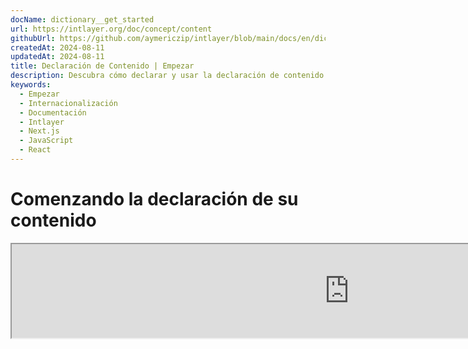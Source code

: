 ```yaml
---
docName: dictionary__get_started
url: https://intlayer.org/doc/concept/content
githubUrl: https://github.com/aymericzip/intlayer/blob/main/docs/en/dictionary/get_started.md
createdAt: 2024-08-11
updatedAt: 2024-08-11
title: Declaración de Contenido | Empezar
description: Descubra cómo declarar y usar la declaración de contenido en su sitio web multilingüe. Siga los pasos de esta documentación en línea para configurar su proyecto en unos minutos.
keywords:
  - Empezar
  - Internacionalización
  - Documentación
  - Intlayer
  - Next.js
  - JavaScript
  - React
---
```


# Comenzando la declaración de su contenido

<iframe title="i18n, Markdown, JSON… one single solution to manage it all | Intlayer" class="m-auto aspect-[16/9] w-full overflow-hidden rounded-lg border-0" allow="autoplay; gyroscope;" loading="lazy" width="1080" height="auto" src="https://www.youtube.com/embed/1VHgSY_j9_I?autoplay=0&amp;origin=http://intlayer.org&amp;controls=0&amp;rel=1"/>

## Extensiones de archivos

Por defecto, Intlayer observa todos los archivos con las siguientes extensiones para declaraciones de contenido:

- `.content.json`
- `.content.ts`
- `.content.tsx`
- `.content.js`
- `.content.jsx`
- `.content.mjs`
- `.content.mjx`
- `.content.cjs`
- `.content.cjx`

La aplicación buscará archivos que coincidan con el patrón glob `./src/**/*.content.{json,ts,tsx,js,jsx,mjs,mjx,cjs,cjx}` por defecto.

Estas extensiones predeterminadas son adecuadas para la mayoría de las aplicaciones. Sin embargo, si tiene requisitos específicos, consulte la [guía de personalización de extensiones de contenido](https://github.com/aymericzip/intlayer/blob/main/docs/es/configuration.md#content-configuration) para obtener instrucciones sobre cómo gestionarlas.

Para una lista completa de opciones de configuración, visite la documentación de configuración.

## Declare Su Contenido

Cree y gestione sus diccionarios:

```tsx fileName="src/example.content.tsx" contentDeclarationFormat="typescript"
import { t, enu, cond, nest, md, type Dictionary } from "intlayer";

interface Content {
  imbricatedContent: {
    imbricatedContent2: {
      stringContent: string;
      numberContent: number;
      booleanContent: boolean;
      javaScriptContent: string;
    };
  };
  multilingualContent: string;
  quantityContent: string;
  conditionalContent: string;
  externalContent: string;
  insertionContent: string;
  fileContent: string;
  nestedContent: any;
  markdownContent: any;
  jsxContent: any;
}

export default {
  key: "page",
  content: {
    imbricatedContent: {
      imbricatedContent2: {
        stringContent: "Hello World",
        numberContent: 123,
        booleanContent: true,
        javaScriptContent: `${process.env.NODE_ENV}`,
      },
    },
    multilingualContent: t({
      en: "English content",
      "en-GB": "English content (UK)",
      fr: "French content",
      es: "Spanish content",
    }),
    quantityContent: enu({
      "<-1": "Menos de menos un coche",
      "-1": "Menos un coche",
      "0": "Sin coches",
      "1": "Un coche",
      ">5": "Algunos coches",
      ">19": "Muchos coches",
    }),
    conditionalContent: cond({
      true: "La validación está habilitada",
      false: "La validación está deshabilitada",
    }),
    nestedContent: nest(
      "navbar", // La clave del diccionario a anidar
      "login.button" // [Opcional] La ruta al contenido a anidar
    ),
    externalContent: fetch("https://example.com").then((res) => res.json())
    markdownContent: md("# Ejemplo de Markdown"),

    /*
     * Solo disponible usando `react-intlayer` o `next-intlayer`
     */
    jsxContent: <h1>Mi título</h1>,
  },
} satisfies Dictionary<Content>; // [opcional] Dictionary es genérico y permite fortalecer el formato de su diccionario
```

```javascript fileName="src/example.content.mjx" contentDeclarationFormat="esm"
import { t, enu, cond, nest, md } from "intlayer";

/** @type {import('intlayer').Dictionary} */
export default {
  key: "page",
  content: {
    imbricatedContent: {
      imbricatedContent2: {
        stringContent: "Hello World",
        numberContent: 123,
        booleanContent: true,
        javaScriptContent: `${process.env.NODE_ENV}`,
      },
      imbricatedArray: [1, 2, 3],
    },
    multilingualContent: t({
      en: "English content",
      "en-GB": "English content (UK)",
      fr: "French content",
      es: "Spanish content",
    }),
    quantityContent: enu({
      "<-1": "Menos de menos un coche",
      "-1": "Menos un coche",
      "0": "Sin coches",
      "1": "Un coche",
      ">5": "Algunos coches",
      ">19": "Muchos coches",
    }),
    conditionalContent: cond({
      true: "La validación está habilitada",
      false: "La validación está deshabilitada",
    }),
    nestedContent: nest(
      "navbar", // La clave del diccionario a anidar
      "login.button" // [Opcional] La ruta al contenido a anidar
    ),
    markdownContent: md("# Ejemplo de Markdown"),
    externalContent: fetch("https://example.com").then((res) => res.json())

    // Solo disponible usando `react-intlayer` o `next-intlayer`
    jsxContent: <h1>Mi título</h1>,
  },
};
```

```javascript fileName="src/example.content.cjx" contentDeclarationFormat="commonjs"
const { t, enu, cond, nest, md } = require("intlayer");

/** @type {import('intlayer').Dictionary} */
module.exports = {
  key: "page",
  content: {
    imbricatedContent: {
      imbricatedContent2: {
        stringContent: "Hello World",
        numberContent: 123,
        booleanContent: true,
        javaScriptContent: `${process.env.NODE_ENV}`,
      },
      imbricatedArray: [1, 2, 3],
    },
    multilingualContent: t({
      en: "English content",
      "en-GB": "English content (UK)",
      fr: "French content",
      es: "Spanish content",
    }),
    quantityContent: enu({
      "<-1": "Menos de menos un coche",
      "-1": "Menos un coche",
      "0": "Sin coches",
      "1": "Un coche",
      ">5": "Algunos coches",
      ">19": "Muchos coches",
    }),
    conditionalContent: cond({
      true: "La validación está habilitada",
      false: "La validación está deshabilitada",
    }),
    nestedContent: nest(
      "navbar", // La clave del diccionario a anidar
      "login.button" // [Opcional] La ruta al contenido a anidar
    ),
    markdownContent: md("# Ejemplo de Markdown"),
    externalContent: fetch("https://example.com").then((res) => res.json())

    // Solo disponible usando `react-intlayer` o `next-intlayer`
    jsxContent: <h1>Mi título</h1>,
  },
};
```

```json5 fileName="src/example.content.json"  contentDeclarationFormat="json"
{
  "$schema": "https://intlayer.org/schema.json",
  "key": "page",
  "content": {
    "imbricatedContent": {
      "imbricatedContent2": {
        "stringContent": "Hello World",
        "numberContent": 123,
        "booleanContent": true,
      },
      "imbricatedArray": [1, 2, 3],
    },
    "multilingualContent": {
      "nodeType": "translation",
      "translation": {
        "en": "English content",
        "en-GB": "English content (UK)",
        "fr": "French content",
        "es": "Spanish content",
      },
    },
    "quantityContent": {
      "nodeType": "enumeration",
      "enumeration": {
        "0": "Sin coches",
        "1": "Un coche",
        "<-1": "Menos de menos un coche",
        "-1": "Menos un coche",
        ">5": "Algunos coches",
        ">19": "Muchos coches",
      },
    },
    "conditionalContent": {
      "nodeType": "condition",
      "condition": {
        "true": "La validación está habilitada",
        "false": "La validación está deshabilitada",
      },
    },
    "nestedContent": {
      "nodeType": "nested",
      "nested": { "dictionaryKey": "app" },
    },
    "markdownContent": {
      "nodeType": "markdown",
      "markdown": "# Ejemplo de Markdown",
    },
    "jsxContent": {
      "type": "h1",
      "key": null,
      "ref": null,
      "props": {
        "children": ["Mi título"],
      },
    },
  },
}
```

## Imbricación de funciones

Puede sin problema imbricar funciones en otras.

Ejemplo:

```javascript fileName="src/example.content.tsx" contentDeclarationFormat="typescript"
import { t, enu, cond, nest, md, type Dictionary } from "intlayer";

const getName = async () => "John Doe";

export default {
  key: "page",
  content: {
    // `getIntlayer('page','es').hiMessage` devuelve `['Hola', ' ', 'John Doe']`
    hiMessage: [
      t({
        en: "Hi",
        fr: "Salut",
        es: "Hola",
      }),
      " ",
      getName(),
    ],
    // Contenido compuesto imbricando condición, enumeración y contenido multilingüe
    // `getIntlayer('page','es').advancedContent(true)(10) devuelve 'Se encontraron múltiples artículos'`
    advancedContent: cond({
      true: enu({
        "0": t({
          en: "No items found",
          fr: "Aucun article trouvé",
          es: "No se encontraron artículos",
        }),
        "1": t({
          en: "One item found",
          fr: "Un article trouvé",
          es: "Se encontró un artículo",
        }),
        ">1": t({
          en: "Multiple items found",
          fr: "Plusieurs articles trouvés",
          es: "Se encontraron múltiples artículos",
        }),
      }),
      false: t({
        en: "No valid data available",
        fr: "Aucune donnée valide disponible",
        es: "No hay datos válidos disponibles",
      }),
    }),
  },
} satisfies Dictionary;
```

```javascript fileName="src/example.content.mjx" contentDeclarationFormat="esm"
import { t, enu, cond, nest, md } from "intlayer";

const getName = async () => "John Doe";

/** @type {import('intlayer').Dictionary} */
export default {
  key: "page",
  content: {
    // `getIntlayer('page','es').hiMessage` devuelve `['Hola', ' ', 'John Doe']`
    hiMessage: [
      t({
        en: "Hi",
        fr: "Salut",
        es: "Hola",
      }),
      " ",
      getName(),
    ],
    // Contenido compuesto imbricando condición, enumeración y contenido multilingüe
    // `getIntlayer('page','es').advancedContent(true)(10) devuelve 'Se encontraron múltiples artículos'`
    advancedContent: cond({
      true: enu({
        "0": t({
          en: "No items found",
          fr: "Aucun article trouvé",
          es: "No se encontraron artículos",
        }),
        "1": t({
          en: "One item found",
          fr: "Un article trouvé",
          es: "Se encontró un artículo",
        }),
        ">1": t({
          en: "Multiple items found",
          fr: "Plusieurs articles trouvés",
          es: "Se encontraron múltiples artículos",
        }),
      }),
      false: t({
        en: "No valid data available",
        fr: "Aucune donnée valide disponible",
        es: "No hay datos válidos disponibles",
      }),
    }),
  },
};
```

```javascript fileName="src/example.content.cjx" contentDeclarationFormat="commonjs"
const { t, enu, cond, nest, md } = require("intlayer");

const getName = async () => "John Doe";

/** @type {import('intlayer').Dictionary} */
module.exports = {
  key: "page",
  content: {
    // `getIntlayer('page','es').hiMessage` devuelve `['Hola', ' ', 'John Doe']`
    hiMessage: [
      t({
        en: "Hi",
        fr: "Salut",
        es: "Hola",
      }),
      " ",
      getName(),
    ],
    // Contenido compuesto imbricando condición, enumeración y contenido multilingüe
    // `getIntlayer('page','es').advancedContent(true)(10) devuelve 'Se encontraron múltiples artículos'`
    advancedContent: cond({
      true: enu({
        "0": t({
          en: "No items found",
          fr: "Aucun article trouvé",
          es: "No se encontraron artículos",
        }),
        "1": t({
          en: "One item found",
          fr: "Un article trouvé",
          es: "Se encontró un artículo",
        }),
        ">1": t({
          en: "Multiple items found",
          fr: "Plusieurs articles trouvés",
          es: "Se encontraron múltiples artículos",
        }),
      }),
      false: t({
        en: "No valid data available",
        fr: "Aucune donnée valide disponible",
        es: "No hay datos válidos disponibles",
      }),
    }),
  },
};
```

```json5 fileName="src/example.content.json"  contentDeclarationFormat="json"
{
  "$schema": "https://intlayer.org/schema.json",
  "key": "page",
  "content": {
    "hiMessage": {
      "nodeType": "composite",
      "composite": [
        {
          "nodeType": "translation",
          "translation": {
            "en": "Hi",
            "fr": "Salut",
            "es": "Hola",
          },
        },
        " ",
        "John Doe",
      ],
    },
    "advancedContent": {
      "nodeType": "condition",
      "condition": {
        "true": {
          "nodeType": "enumeration",
          "enumeration": {
            "0": {
              "nodeType": "translation",
              "translation": {
                "en": "No items found",
                "fr": "Aucun article trouvé",
                "es": "No se encontraron artículos",
              },
            },
            "1": {
              "nodeType": "translation",
              "translation": {
                "en": "One item found",
                "fr": "Un article trouvé",
                "es": "Se encontró un artículo",
              },
            },
            ">1": {
              "nodeType": "translation",
              "translation": {
                "en": "Multiple items found",
                "fr": "Plusieurs articles trouvés",
                "es": "Se encontraron múltiples artículos",
              },
            },
          },
        },
        "false": {
          "nodeType": "translation",
          "translation": {
            "en": "No valid data available",
            "fr": "Aucune donnée valide disponible",
            "es": "No hay datos válidos disponibles",
          },
        },
      },
    },
  },
}
```
